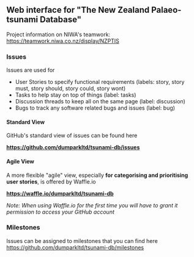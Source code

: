 ## Web interface for "The New Zealand Palaeo-tsunami Database"

Project information on NIWA's teamwork: https://teamwork.niwa.co.nz/display/NZPTIS

### Issues
Issues are used for 
- User Stories to specify functional requirements (labels: story, story must, story should, story could, story wont)
- Tasks to help stay on top of things (label: tasks)
- Discussion threads to keep all on the same page (label: discussion)
- Bugs to track any software related bugs and issues (label: bug)

#### Standard View

GitHub's standard view of issues can be found here

__https://github.com/dumparkltd/tsunami-db/issues__

#### Agile View

A more flexible "agile" view, especially __for categorising and prioritising user stories__, is offered by Waffle.io

__https://waffle.io/dumparkltd/tsunami-db__

_Note: When using Waffle.io for the first time you will have to grant it permission to access your GitHub account_


### Milestones
Issues can be assigned to milestones that you can find here
https://github.com/dumparkltd/tsunami-db/milestones
